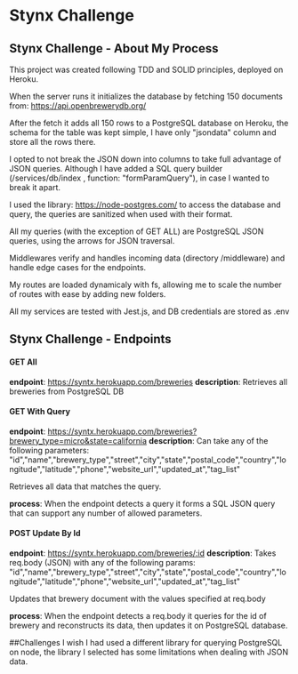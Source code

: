 # Stynx Challenge

## Stynx Challenge - About My Process

This project was created following TDD and SOLID principles, deployed on Heroku.

When the server runs it initializes the database by fetching 150 documents from: https://api.openbrewerydb.org/

After the fetch it adds all 150 rows to a PostgreSQL database on Heroku, the schema for the table was kept simple, I have only "jsondata" column and store all the rows there.

I opted to not break the JSON down into columns to take full advantage of JSON queries. Although I have added a SQL query builder (/services/db/index , function: "formParamQuery"), in case I wanted to break it apart.

I used the library: https://node-postgres.com/ to access the database and query, the queries are sanitized when used with their format.

All my queries (with the exception of GET ALL) are PostgreSQL JSON queries, using the arrows for JSON traversal.

Middlewares verify and handles incoming data (directory /middleware) and handle edge cases for the endpoints.

My routes are loaded dynamicaly with fs, allowing me to scale the number of routes with ease by adding new folders.

All my services are tested with Jest.js, and DB credentials are stored as .env

## Stynx Challenge - Endpoints

#### GET All

**endpoint**: https://syntx.herokuapp.com/breweries
**description**: Retrieves all breweries from PostgreSQL DB

#### GET With Query

**endpoint**: https://syntx.herokuapp.com/breweries?brewery_type=micro&state=california
**description**: Can take any of the following parameters: "id","name","brewery_type","street","city","state","postal_code","country","longitude","latitude","phone","website_url","updated_at","tag_list"

Retrieves all data that matches the query.

**process**: When the endpoint detects a query it forms a SQL JSON query that can support any number of allowed parameters.

#### POST Update By Id

**endpoint**: https://syntx.herokuapp.com/breweries/:id
**description**: Takes req.body (JSON) with any of the following params:
"id","name","brewery_type","street","city","state","postal_code","country","longitude","latitude","phone","website_url","updated_at","tag_list"

Updates that brewery document with the values specified at req.body

**process**: When the endpoint detects a req.body it queries for the id of brewery and reconstructs its data, then updates it on PostgreSQL database.

##Challenges
I wish I had used a different library for querying PostgreSQL on node, the library I selected has some limitations when dealing with JSON data.
